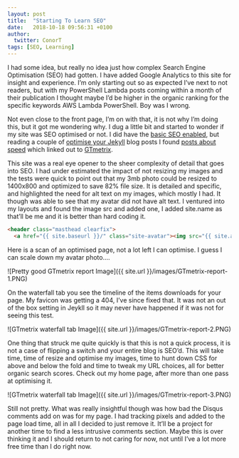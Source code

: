 ```yaml
---
layout: post
title:  "Starting To Learn SEO"
date:   2018-10-18 09:56:31 +0100
author:
  twitter: ConorT
tags: [SEO, Learning]
---
```


I had some idea, but really no idea just how complex Search Engine Optimisation (SEO) had gotten. I have added Google Analytics to this site for insight and experience. I’m only starting out so as expected I’ve next to not readers, but with my PowerShell Lambda posts coming within a month of their publication I thought maybe I’d be higher in the organic ranking for the specific keywords AWS Lambda PowerShell. Boy was I wrong. 

Not even close to the front page, I’m on with that, it is not why I’m doing this, but it got me wondering why.
I dug a little bit and started to wonder if my site was SEO optimised or not. I did have the [basic SEO enabled](https://blog.github.com/2016-05-10-better-discoverability-for-github-pages-sites/), but reading a couple of [optimise your Jekyll](https://blog.webjeda.com/optimize-jekyll-seo/) blog posts I found [posts about speed](https://blog.webjeda.com/jekyll-speed/) which linked out to [GTmetrix](https://gtmetrix.com/).

This site was a real eye opener to the sheer complexity of detail that goes into SEO. I had under estimated the impact of not resizing my images and the tests were quick to point out that my 3mb photo could be resized to 1400x800 and optimized to save 82% file size. It is detailed and specific, and highlighted the need for alt text on my images, which mostly I had. It though was able to see that my avatar did not have alt text. I ventured into my layouts and found the image src and added one, I added site.name as that’ll be me and it is better than hard coding it.

```html
<header class="masthead clearfix">
  <a href="{{ site.baseurl }}/" class="site-avatar"><img src="{{ site.avatar }}" alt="{{ site.name }}"/></a>
```

Here is a scan of an optimised page, not a lot left I can optimise. I guess I can scale down my avatar photo….

![Pretty good GTmetrix report Image]({{ site.url }}/images/GTmetrix-report-1.PNG)

On the waterfall tab you see the timeline of the items downloads for your page. My favicon was getting a 404, I’ve since fixed that. It was not an out of the box setting in Jeykll so it may never have happened if it was not for seeing this test.

![GTmetrix waterfall tab Image]({{ site.url }}/images/GTmetrix-report-2.PNG)

One thing that struck me quite quickly is that this is not a quick process, it is not a case of flipping a switch and your entire blog is SEO’d. This will take time, time of resize and optimise my images, time to hunt down CSS for above and below the fold and time to tweak my URL choices, all for better organic search scores.
Check out my home page, after more than one pass at optimising it.

![GTmetrix waterfall tab Image]({{ site.url }}/images/GTmetrix-report-3.PNG)

Still not pretty.
What was really insightful though was how bad the Disqus comments add on was for my page. I had tracking pixels and added to the page load time, all in all I decided to just remove it. It’ll be a project for another time to find a less intrusive comments section.
Maybe this is over thinking it and I should return to not caring for now, not until I’ve a lot more free time than I do right now.